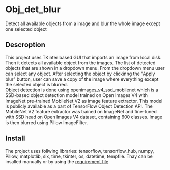 # Obj_det_blur
Detect all available objects from a image and blur the whole image except one selected object
## Descroption
This project uses TKinter based GUI that imports an image from local disk. Then it detects all available object from the images. The list of detected objects that are shown in a dropdown menu. From the dropdown menu user can select any object. After selecting the object by clickinng the "Apply blur" button, user can save a copy of the image where everything except the selected object is blurred.  
Object detection is done using openimages_v4_ssd_mobilenet which is a SSD-based object detection model trained on Open Images V4 with ImageNet pre-trained MobileNet V2 as image feature extractor. This model is publicly available as a part of TensorFlow Object Detection API. The MobileNet V2 feature extractor was trained on ImageNet and fine-tuned with SSD head on Open Images V4 dataset, containing 600 classes.
Image is then blurred using Pillow ImageFilter. 

## Install
The project uses follwing libraries: tensorflow, tensorflow_hub, numpy, Pillow, matplotlib, six, time, tkinter, os, datetime, tempfile. Thay can be insalled manually or by using the [requirement file](requirements.txt)

